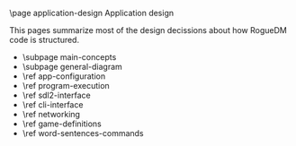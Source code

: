 \page application-design Application design

This pages summarize most of the design decissions about how RogueDM code is
structured.

* \subpage main-concepts
* \subpage general-diagram
 * \ref app-configuration
 * \ref program-execution
 * \ref sdl2-interface
 * \ref cli-interface
 * \ref networking
 * \ref game-definitions
 * \ref word-sentences-commands